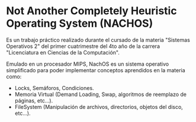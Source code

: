 # Not Another Completely Heuristic Operating System (NACHOS)
Es un trabajo práctico realizado durante el cursado de la materia "Sistemas Operativos 2" 
del primer cuatrimestre del 4to año de la carrera "Licenciatura en Ciencias de la Computación".

Emulado en un procesador MIPS, NachOS es un sistema operativo simplificado para poder implementar 
conceptos aprendidos en la materia como:
*  Locks, Semáforos, Condiciones.
*  Memoria Virtual (Demand Loading, Swap, algoritmos de reemplazo de páginas, etc...).
*  FileSystem (Manipulación de archivos, directorios, objetos del disco, etc...).
